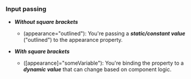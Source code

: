 ### Input passing
* ***Without square brackets***
  * (appearance="outlined"): You're passing a ***static/constant value*** ("outlined") to the appearance property.

* ***With square brackets***
  * ([appearance]="someVariable"): You're binding the property to a ***dynamic value*** that can change based on component logic.